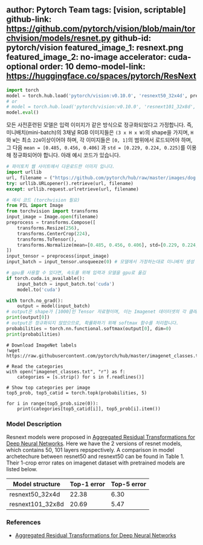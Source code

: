 
author: Pytorch Team
tags: [vision, scriptable]
github-link: https://github.com/pytorch/vision/blob/main/torchvision/models/resnet.py
github-id: pytorch/vision
featured_image_1: resnext.png
featured_image_2: no-image
accelerator: cuda-optional
order: 10
demo-model-link: https://huggingface.co/spaces/pytorch/ResNext
---

```python
import torch
model = torch.hub.load('pytorch/vision:v0.10.0', 'resnext50_32x4d', pretrained=True)
# or
# model = torch.hub.load('pytorch/vision:v0.10.0', 'resnext101_32x8d', pretrained=True)
model.eval()
```

모든 사전훈련된 모델은 입력 이미지가 같은 방식으로 정규화되었다고 가정합니다.
즉, 미니배치(mini-batch)의 3채널 RGB 이미지들은 `(3 x H x W)`의 shape을 가지며, `H`와 `W`는 최소 `224`이상이어야 하며, 각 이미지들은 `[0, 1]`의 범위에서 로드되어야 하며, 그 다음 `mean = [0.485, 0.456, 0.406]` 과 `std = [0.229, 0.224, 0.225]`를 이용해 정규화되어야 합니다. 
아래 예시 코드가 있습니다.

```python
# 파이토치 웹 사이트에서 다운로드한 이미지 입니다.
import urllib
url, filename = ("https://github.com/pytorch/hub/raw/master/images/dog.jpg", "dog.jpg")
try: urllib.URLopener().retrieve(url, filename)
except: urllib.request.urlretrieve(url, filename)
```

```python
# 예시 코드 (torchvision 필요)
from PIL import Image
from torchvision import transforms
input_image = Image.open(filename)
preprocess = transforms.Compose([
    transforms.Resize(256),
    transforms.CenterCrop(224),
    transforms.ToTensor(),
    transforms.Normalize(mean=[0.485, 0.456, 0.406], std=[0.229, 0.224, 0.225]),
])
input_tensor = preprocess(input_image)
input_batch = input_tensor.unsqueeze(0) # 모델에서 가정하는대로 미니배치 생성

# gpu를 사용할 수 있다면, 속도를 위해 입력과 모델을 gpu로 옮김
if torch.cuda.is_available():
    input_batch = input_batch.to('cuda')
    model.to('cuda')

with torch.no_grad():
    output = model(input_batch)
# output은 shape가 [1000]인 Tensor 자료형이며, 이는 Imagenet 데이터셋의 각 클래스에 대한 모델의 확신도(confidence)를 나타냄.
print(output[0])
# output은 정규화되지 않았으므로, 확률화하기 위해 softmax 함수를 처리합니다.
probabilities = torch.nn.functional.softmax(output[0], dim=0)
print(probabilities)
```

```
# Download ImageNet labels
!wget https://raw.githubusercontent.com/pytorch/hub/master/imagenet_classes.txt
```

```
# Read the categories
with open("imagenet_classes.txt", "r") as f:
    categories = [s.strip() for s in f.readlines()]

# Show top categories per image
top5_prob, top5_catid = torch.topk(probabilities, 5)

for i in range(top5_prob.size(0)):
    print(categories[top5_catid[i]], top5_prob[i].item())
```

### Model Description

Resnext models were proposed in [Aggregated Residual Transformations for Deep Neural Networks](https://arxiv.org/abs/1611.05431).
Here we have the 2 versions of resnet models, which contains 50, 101 layers repspectively.
A comparison in model archetechure between resnet50 and resnext50 can be found in Table 1.
Their 1-crop error rates on imagenet dataset with pretrained models are listed below.

|  Model structure  | Top-1 error | Top-5 error |
| ----------------- | ----------- | ----------- |
|  resnext50_32x4d  | 22.38       | 6.30        |
|  resnext101_32x8d | 20.69       | 5.47        |

### References

 - [Aggregated Residual Transformations for Deep Neural Networks](https://arxiv.org/abs/1611.05431)
